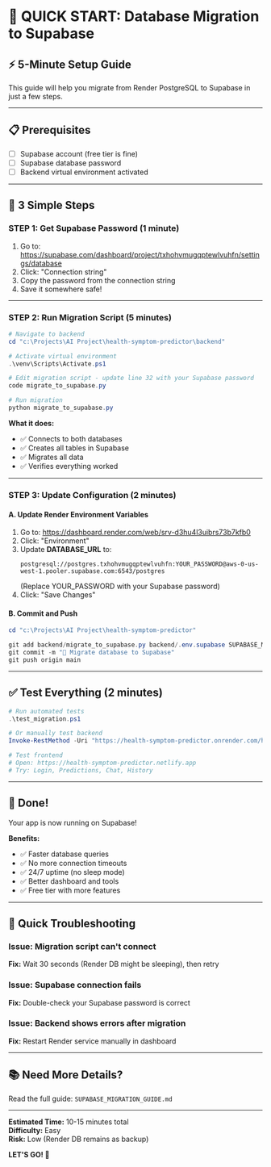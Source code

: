 # 🚀 QUICK START: Database Migration to Supabase

## ⚡ 5-Minute Setup Guide

This guide will help you migrate from Render PostgreSQL to Supabase in just a few steps.

---

## 📋 Prerequisites

- [ ] Supabase account (free tier is fine)
- [ ] Supabase database password
- [ ] Backend virtual environment activated

---

## 🎯 3 Simple Steps

### STEP 1: Get Supabase Password (1 minute)

1. Go to: https://supabase.com/dashboard/project/txhohvmugqptewlvuhfn/settings/database
2. Click: "Connection string"
3. Copy the password from the connection string
4. Save it somewhere safe!

---

### STEP 2: Run Migration Script (5 minutes)

```powershell
# Navigate to backend
cd "c:\Projects\AI Project\health-symptom-predictor\backend"

# Activate virtual environment
.\venv\Scripts\Activate.ps1

# Edit migration script - update line 32 with your Supabase password
code migrate_to_supabase.py

# Run migration
python migrate_to_supabase.py
```

**What it does:**
- ✅ Connects to both databases
- ✅ Creates all tables in Supabase
- ✅ Migrates all data
- ✅ Verifies everything worked

---

### STEP 3: Update Configuration (2 minutes)

#### A. Update Render Environment Variables

1. Go to: https://dashboard.render.com/web/srv-d3hu4l3uibrs73b7kfb0
2. Click: "Environment"
3. Update **DATABASE_URL** to:
   ```
   postgresql://postgres.txhohvmugqptewlvuhfn:YOUR_PASSWORD@aws-0-us-west-1.pooler.supabase.com:6543/postgres
   ```
   (Replace YOUR_PASSWORD with your Supabase password)
4. Click: "Save Changes"

#### B. Commit and Push

```powershell
cd "c:\Projects\AI Project\health-symptom-predictor"

git add backend/migrate_to_supabase.py backend/.env.supabase SUPABASE_MIGRATION_GUIDE.md
git commit -m "🔄 Migrate database to Supabase"
git push origin main
```

---

## ✅ Test Everything (2 minutes)

```powershell
# Run automated tests
.\test_migration.ps1

# Or manually test backend
Invoke-RestMethod -Uri "https://health-symptom-predictor.onrender.com/health"

# Test frontend
# Open: https://health-symptom-predictor.netlify.app
# Try: Login, Predictions, Chat, History
```

---

## 🎉 Done!

Your app is now running on Supabase!

**Benefits:**
- ✅ Faster database queries
- ✅ No more connection timeouts
- ✅ 24/7 uptime (no sleep mode)
- ✅ Better dashboard and tools
- ✅ Free tier with more features

---

## 🐛 Quick Troubleshooting

### Issue: Migration script can't connect

**Fix:** Wait 30 seconds (Render DB might be sleeping), then retry

### Issue: Supabase connection fails

**Fix:** Double-check your Supabase password is correct

### Issue: Backend shows errors after migration

**Fix:** Restart Render service manually in dashboard

---

## 📚 Need More Details?

Read the full guide: `SUPABASE_MIGRATION_GUIDE.md`

---

**Estimated Time:** 10-15 minutes total  
**Difficulty:** Easy  
**Risk:** Low (Render DB remains as backup)

**LET'S GO! 🚀**
